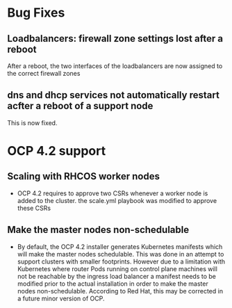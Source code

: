 # Bug Fixes

## Loadbalancers: firewall zone settings lost after a reboot
After a reboot, the two interfaces of the loadbalancers are now assigned to the correct firewall zones

## dns and dhcp services not automatically restart acfter a reboot of a support node
This is now fixed.

# OCP 4.2 support

## Scaling with RHCOS worker nodes
- OCP 4.2 requires to approve two CSRs whenever a worker node is added to the cluster. the scale.yml playbook was modified to approve these CSRs

## Make the master nodes non-schedulable
- By default, the OCP 4.2 installer generates Kubernetes manifests which will make the master nodes schedulable. This was done in an attempt to support clusters with smaller footprints. However due to a limitation with Kubernetes where router Pods running on control plane machines will not be reachable by the ingress load balancer a manifest needs to be modified prior to the actual installation in order to make the master nodes non-schedulable. According to Red Hat, this may be corrected in a future minor version of OCP.

